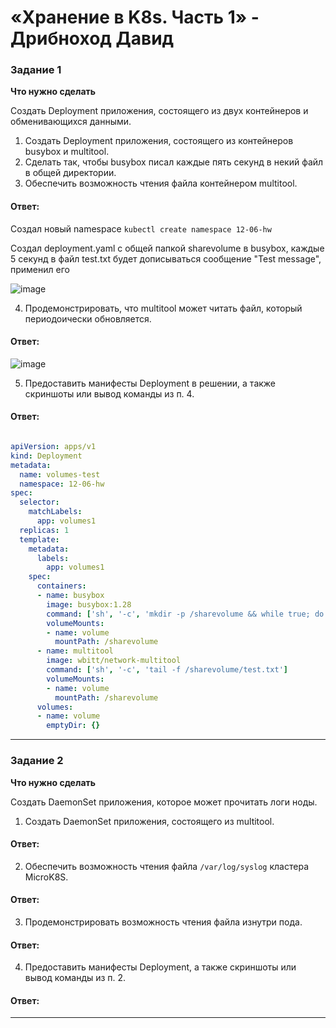 # «Хранение в K8s. Часть 1» - Дрибноход Давид

### Задание 1 

**Что нужно сделать**

Создать Deployment приложения, состоящего из двух контейнеров и обменивающихся данными.

1. Создать Deployment приложения, состоящего из контейнеров busybox и multitool.
2. Сделать так, чтобы busybox писал каждые пять секунд в некий файл в общей директории.
3. Обеспечить возможность чтения файла контейнером multitool.

#### Ответ:

Создал новый namespace ```kubectl create namespace 12-06-hw```

Создал deployment.yaml с общей папкой sharevolume в busybox, каждые 5 секунд в файл test.txt будет дописываться сообщение "Test message", применил его

![image](https://github.com/DrDavidN/12-06-hw/assets/128225763/e3cfffbf-d42a-46db-acce-aaa8a4feb5be)

4. Продемонстрировать, что multitool может читать файл, который периодоически обновляется.

#### Ответ:
![image](https://github.com/DrDavidN/12-06-hw/assets/128225763/1d7010bb-b007-459b-8ed0-d7aaace6dead)


5. Предоставить манифесты Deployment в решении, а также скриншоты или вывод команды из п. 4.

#### Ответ:

``` YAML

apiVersion: apps/v1
kind: Deployment
metadata:
  name: volumes-test
  namespace: 12-06-hw
spec:
  selector:
    matchLabels:
      app: volumes1
  replicas: 1
  template:
    metadata:
      labels:
        app: volumes1
    spec:
      containers:
      - name: busybox
        image: busybox:1.28
        command: ['sh', '-c', 'mkdir -p /sharevolume && while true; do echo "$(date) - Test message" >> /sharevolume/test.txt; sleep 5; done']
        volumeMounts:
        - name: volume
          mountPath: /sharevolume
      - name: multitool
        image: wbitt/network-multitool
        command: ['sh', '-c', 'tail -f /sharevolume/test.txt']
        volumeMounts:
        - name: volume
          mountPath: /sharevolume
      volumes:
      - name: volume
        emptyDir: {}

```
------

### Задание 2

**Что нужно сделать**

Создать DaemonSet приложения, которое может прочитать логи ноды.

1. Создать DaemonSet приложения, состоящего из multitool.

#### Ответ:
2. Обеспечить возможность чтения файла `/var/log/syslog` кластера MicroK8S.

#### Ответ:
3. Продемонстрировать возможность чтения файла изнутри пода.

#### Ответ:
4. Предоставить манифесты Deployment, а также скриншоты или вывод команды из п. 2.

#### Ответ:
------
